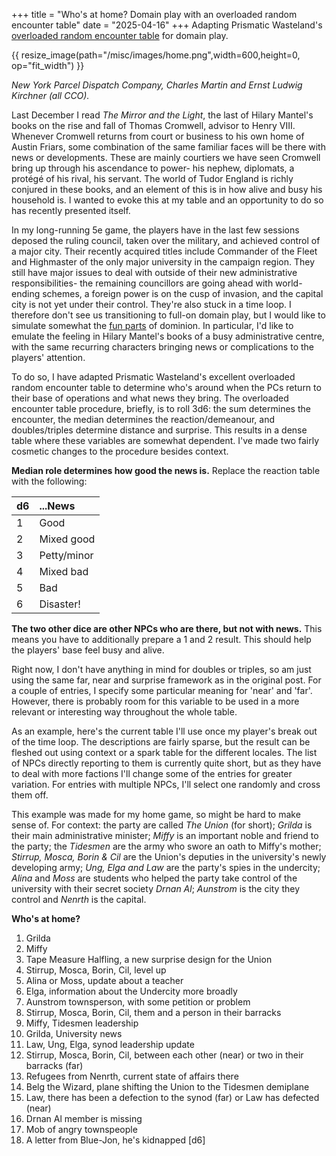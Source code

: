 +++
title = "Who's at home? Domain play with an overloaded random encounter table"
date = "2025-04-16"
+++
Adapting Prismatic Wasteland's [overloaded random encounter table](https://www.prismaticwasteland.com/blog/overloading-the-random-encounter-table) for domain play.
<!-- more -->

{{ resize_image(path="/misc/images/home.png",width=600,height=0, op="fit_width") }}

*New York Parcel Dispatch Company, Charles Martin and Ernst Ludwig Kirchner (all CCO).*

Last December I read *The Mirror and the Light*, the last of Hilary Mantel's books on the rise and fall of Thomas Cromwell, advisor to Henry VIII. Whenever Cromwell returns from court or business to his own home of Austin Friars, some combination of the same familiar faces will be there with news or developments. These are mainly courtiers we have seen Cromwell bring up through his ascendance to power- his nephew, diplomats, a protégé of his rival, his servant. The world of Tudor England is richly conjured in these books, and an element of this is in how alive and busy his household is. I wanted to evoke this at my table and an opportunity to do so has recently presented itself.

In my long-running 5e game, the players have in the last few sessions deposed the ruling council, taken over the military, and achieved control of a major city. Their recently acquired titles include Commander of the Fleet and Highmaster of the only major university in the campaign region. They still have major issues to deal with outside of their new administrative responsibilities- the remaining councillors are going ahead with world-ending schemes, a foreign power is on the cusp of invasion, and the capital city is not yet under their control. They're also stuck in a time loop. I therefore don't see us transitioning to full-on domain play, but I would like to simulate somewhat the [fun parts](https://udan-adan.blogspot.com/2021/05/meet-new-boss-some-thoughts-on-domain.html) of dominion. In particular, I'd like to emulate the feeling in Hilary Mantel's books of a busy administrative centre, with the same recurring characters bringing news or complications to the players' attention. 

To do so, I have adapted Prismatic Wasteland's excellent overloaded random encounter table to determine who's around when the PCs return to their base of operations and what news they bring. The overloaded encounter table procedure, briefly, is to roll 3d6: the sum determines the encounter, the median determines the reaction/demeanour, and doubles/triples determine distance and surprise. This results in a dense table where these variables are somewhat dependent. I've made two fairly cosmetic changes to the procedure besides context.

**Median role determines how good the news is.** Replace the reaction table with the following:

|d6|...News|
| :--- | :--- | 
|1|Good|
|2|Mixed good|
|3|Petty/minor|
|4|Mixed bad|
|5|Bad|
|6|Disaster!|

**The two other dice are other NPCs who are there, but not with news.** This means you have to additionally prepare a 1 and 2 result. This should help the players' base feel busy and alive.

Right now, I don't have anything in mind for doubles or triples, so am just using the same far, near and surprise framework as in the original post. For a couple of entries, I specify some particular meaning for 'near' and 'far'. However, there is probably room for this variable to be used in a more relevant or interesting way throughout the whole table.

As an example, here's the current table I'll use once my player's break out of the time loop. The descriptions are fairly sparse, but the result can be fleshed out using context or a spark table for the different locales. The list of NPCs directly reporting to them is currently quite short, but as they have to deal with more factions I'll change some of the entries for greater variation. For entries with multiple NPCs, I'll select one randomly and cross them off.

This example was made for my home game, so might be hard to make sense of. For context: the party are called *The Union* (for short); *Grilda* is their main administrative minister; *Miffy* is an important noble and friend to the party; the *Tidesmen* are the army who swore an oath to Miffy's mother; *Stirrup, Mosca, Borin & Cil* are the Union's deputies in the university's newly developing army; *Ung, Elga and Law* are the party's spies in the undercity; *Alina* and *Moss* are students who helped the party take control of the university with their secret society *Drnan Al*; *Aunstrom* is the city they control and *Nenrth* is the capital. 

**Who's at home?**
1. Grilda
2. Miffy
3. Tape Measure Halfling, a new surprise design for the Union
4. Stirrup, Mosca, Borin, Cil, level up
5. Alina or Moss, update about a teacher
6. Elga, information about the Undercity more broadly
7. Aunstrom townsperson, with some petition or problem
8. Stirrup, Mosca, Borin, Cil, them and a person in their barracks
9. Miffy, Tidesmen leadership 
10. Grilda, University news
11. Law, Ung, Elga, synod leadership update
12. Stirrup, Mosca, Borin, Cil, between each other (near) or two in their barracks (far)
13. Refugees from Nenrth, current state of affairs there
14. Belg the Wizard, plane shifting the Union to the Tidesmen demiplane
15. Law, there has been a defection to the synod (far) or Law has defected (near)
16. Drnan Al member is missing
17. Mob of angry townspeople
18. A letter from Blue-Jon, he's kidnapped [d6]
